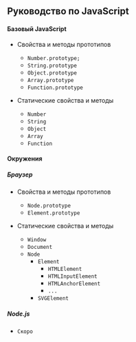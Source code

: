 ## Руководство по JavaScript
#### Базовый JavaScript
* Свойства и методы прототипов
	* `Number.prototype;`
	* `String.prototype`
	* `Object.prototype`
	* `Array.prototype`
	* `Function.prototype`


* Статические свойства и методы
	* `Number`
	* `String`
	* `Object`
	* `Array`
	* `Function`

#### Окружения
##### Браузер
* Свойства и методы прототипов
	* `Node.prototype`
	* `Element.prototype`


* Статические свойства и методы
	* `Window`
	* `Document`
	* `Node`
		* `Element`
			* `HTMLElement`
			* `HTMLInputElement`
			* `HTMLAnchorElement`
			* `...`
		* `SVGElement`

##### Node.js
* `Скоро`
